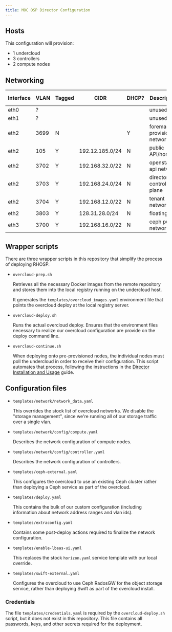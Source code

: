 ```yaml
---
title: MOC OSP Director Configuration
---
```


## Hosts

This configuration will provision:

- 1 undercloud
- 3 controllers
- 2 compute nodes

## Networking

| Interface | VLAN | Tagged | CIDR              | DHCP? | Description         | Director network |
|-----------|------|--------|-------------------|-------|---------------------|------------------|
| eth0      | ? |        |                   |       | unused  ||
| eth1      | ? |        |                   |       | unused  ||
| eth2      | 3699    | N      |                   | Y     | foreman provisioning network | |
| eth2      | 105  | Y      | 192.12.185.0/24   | N     | public API/horizon | External |
| eth2      | 3702 | Y      | 192.168.32.0/22   | N     | openstack api network | InternalApi |
| eth2      | 3703 | Y      | 192.168.24.0/24   | N     | director control plane | ControlPlane |
| eth2      | 3704 | Y      | 192.168.12.0/22   | N     | tenant networks | Tenant |
| eth2      | 3803 | Y      | 128.31.28.0/24    | N     | floating ip | |
| eth3      | 3700 | Y      | 192.168.16.0/22   | N     | ceph public network | Storage |

## Wrapper scripts

There are three wrapper scripts in this repository that simplify the
process of deploying RHOSP.

- `overcloud-prep.sh`

  Retrieves all the necessary Docker images from the remote repository
  and stores them into the local registry running on the undercloud
  host.

  It generates the `templates/overcloud_images.yaml` environment file
  that points the overcloud deploy at the local registry server.

- `overcloud-deploy.sh`

  Runs the actual overcloud deploy. Ensures that the environment files
  necessary to realize our overcloud configuration are provide on the
  deploy command line.

- `overcloud-continue.sh`

  When deploying onto pre-provisioned nodes, the individual nodes must
  poll the undercloud in order to receive their configuration.  This
  script automates that process, following the instructions in
  the [Director Installation and Usage][] guide.

[director installation and usage]: https://access.redhat.com/documentation/en-us/red_hat_openstack_platform/12/html-single/director_installation_and_usage/#sect-Polling_the_Metadata_Server

## Configuration files

- `templates/network/network_data.yaml`

  This overrides the stock list of overcloud networks. We disable the
  "storage management", since we're running all of our storage traffic
  over a single vlan.

- `templates/network/config/compute.yaml`
  
  Describes the network configuration of compute nodes.

- `templates/network/config/controller.yaml`

  Describes the network configuration of controllers.

- `templates/ceph-external.yaml`

  This configures the overcloud to use an existing Ceph cluster rather
  than deploying a Ceph service as part of the overcloud.

- `templates/deploy.yaml`

  This contains the bulk of our custom configuration (including
  information about network address ranges and vlan ids).

- `templates/extraconfig.yaml`

  Contains some post-deploy actions required to finalize the network
  configuration.

- `templates/enable-lbaas-ui.yaml`

  This replaces the stock `horizon.yaml` service template with our
  local override.

- `templates/swift-external.yaml`

  Configures the overcloud to use Ceph RadosGW for the object storage
  service, rather than deploying Swift as part of the overcloud
  install.

### Credentials

The file `templates/credentials.yaml` is required by the
`overcloud-deploy.sh` script, but it does not exist in this
repository.  This file contains all passwords, keys, and other secrets
required for the deployment.
